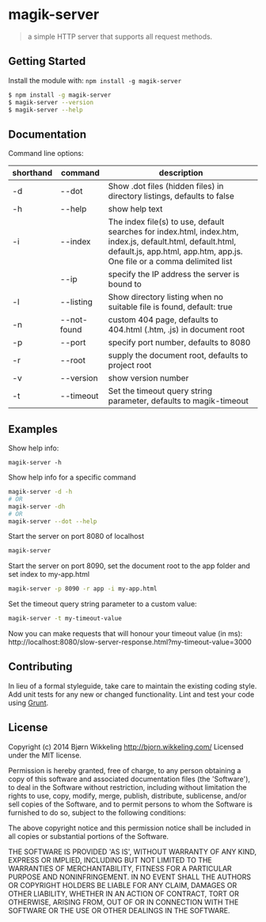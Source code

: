 # magik-server

> a simple HTTP server that supports all request methods.


## Getting Started

Install the module with: `npm install -g magik-server`

```sh
$ npm install -g magik-server
$ magik-server --version
$ magik-server --help
```


## Documentation

Command line options:

| shorthand | command      | description
| --------- | ------------ | ----------------------------------------------------------------------- |
| -d        | --dot        | Show .dot files (hidden files) in directory listings, defaults to false |
| -h        | --help       | show help text                                                          |
| -i        | --index      | The index file(s) to use, default searches for index.html, index.htm, index.js, default.html, default.html, default.js, app.html, app.htm, app.js. One file or a comma delimited list |
|           | --ip         | specify the IP address the server is bound to                           |
| -l        | --listing    | Show directory listing when no suitable file is found, default: true    |
| -n        | --not-found  | custom 404 page, defaults to 404.html (.htm, .js) in document root      |
| -p        | --port       | specify port number, defaults to 8080                                   |
| -r        | --root       | supply the document root, defaults to project root                      |
| -v        | --version    | show version number                                                     |
| -t        | --timeout    | Set the timeout query string parameter, defaults to magik-timeout       |


## Examples

Show help info:

```shell
magik-server -h
```

Show help info for a specific command

```sh
magik-server -d -h
# OR
magik-server -dh
# OR
magik-server --dot --help
```

Start the server on port 8080 of localhost

```sh
magik-server
```

Start the server on port 8090, set the document root to the app folder and set index to my-app.html

```sh
magik-server -p 8090 -r app -i my-app.html
```

Set the timeout query string parameter to a custom value:

```sh
magik-server -t my-timeout-value
```
Now you can make requests that will honour your timeout value (in ms):
http://localhost:8080/slow-server-response.html?my-timeout-value=3000

## Contributing

In lieu of a formal styleguide, take care to maintain the existing coding style.
Add unit tests for any new or changed functionality. Lint and test your code using [Grunt](http://gruntjs.com).


## License

Copyright (c) 2014 Bjørn Wikkeling http://bjorn.wikkeling.com/
Licensed under the MIT license.

Permission is hereby granted, free of charge, to any person obtaining a copy of this software and associated documentation files (the 'Software'), to deal in the Software without restriction, including without limitation the rights to use, copy, modify, merge, publish, distribute, sublicense, and/or sell copies of the Software, and to permit persons to whom the Software is furnished to do so, subject to the following conditions:

The above copyright notice and this permission notice shall be included in all copies or substantial portions of the Software.

THE SOFTWARE IS PROVIDED 'AS IS', WITHOUT WARRANTY OF ANY KIND, EXPRESS OR IMPLIED, INCLUDING BUT NOT LIMITED TO THE WARRANTIES OF MERCHANTABILITY, FITNESS FOR A PARTICULAR PURPOSE AND NONINFRINGEMENT. IN NO EVENT SHALL THE AUTHORS OR COPYRIGHT HOLDERS BE LIABLE FOR ANY CLAIM, DAMAGES OR OTHER LIABILITY, WHETHER IN AN ACTION OF CONTRACT, TORT OR OTHERWISE, ARISING FROM, OUT OF OR IN CONNECTION WITH THE SOFTWARE OR THE USE OR OTHER DEALINGS IN THE SOFTWARE.
